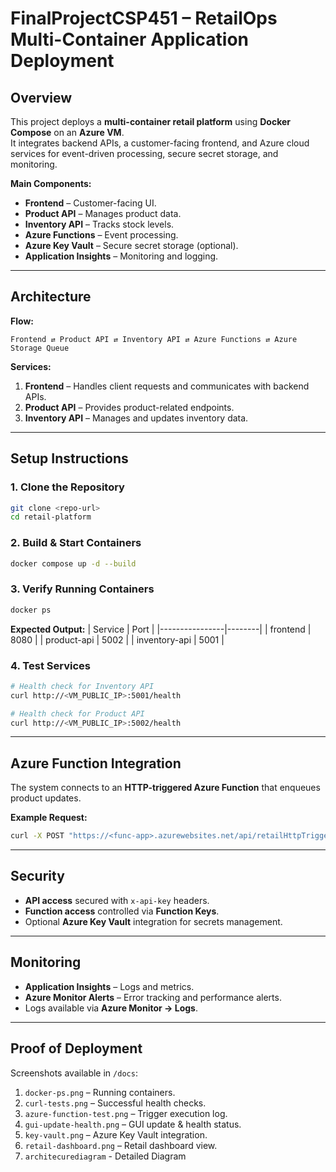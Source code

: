 # FinalProjectCSP451 – RetailOps Multi-Container Application Deployment

##  Overview
This project deploys a **multi-container retail platform** using **Docker Compose** on an **Azure VM**.  
It integrates backend APIs, a customer-facing frontend, and Azure cloud services for event-driven processing, secure secret storage, and monitoring.

**Main Components:**
- **Frontend** – Customer-facing UI.
- **Product API** – Manages product data.
- **Inventory API** – Tracks stock levels.
- **Azure Functions** – Event processing.
- **Azure Key Vault** – Secure secret storage (optional).
- **Application Insights** – Monitoring and logging.

---

##  Architecture

**Flow:**
```
Frontend ⇄ Product API ⇄ Inventory API ⇄ Azure Functions ⇄ Azure Storage Queue
```

**Services:**
1. **Frontend** – Handles client requests and communicates with backend APIs.
2. **Product API** – Provides product-related endpoints.
3. **Inventory API** – Manages and updates inventory data.

---

##  Setup Instructions

### **1. Clone the Repository**
```bash
git clone <repo-url>
cd retail-platform
```

### **2. Build & Start Containers**
```bash
docker compose up -d --build
```

### **3. Verify Running Containers**
```bash
docker ps
```
**Expected Output:**
| Service        | Port   |
|----------------|--------|
| frontend       | 8080   |
| product-api    | 5002   |
| inventory-api  | 5001   |

### **4. Test Services**
```bash
# Health check for Inventory API
curl http://<VM_PUBLIC_IP>:5001/health

# Health check for Product API
curl http://<VM_PUBLIC_IP>:5002/health
```

---

##  Azure Function Integration
The system connects to an **HTTP-triggered Azure Function** that enqueues product updates.

**Example Request:**
```bash
curl -X POST "https://<func-app>.azurewebsites.net/api/retailHttpTrigger?productId=sku-999&stock=90&name=Blooming%20Tee&x-api-key=dev-key-001&code=<FUNCTION_KEY>"
```

---

##  Security
- **API access** secured with `x-api-key` headers.
- **Function access** controlled via **Function Keys**.
- Optional **Azure Key Vault** integration for secrets management.

---

##  Monitoring
- **Application Insights** – Logs and metrics.
- **Azure Monitor Alerts** – Error tracking and performance alerts.
- Logs available via **Azure Monitor → Logs**.

---

##  Proof of Deployment
Screenshots available in `/docs`:

1. `docker-ps.png` – Running containers.
2. `curl-tests.png` – Successful health checks.
3. `azure-function-test.png` – Trigger execution log.
4. `gui-update-health.png` – GUI update & health status.
5. `key-vault.png` – Azure Key Vault integration.
6. `retail-dashboard.png` – Retail dashboard view.
7. `architecurediagram` - Detailed Diagram
